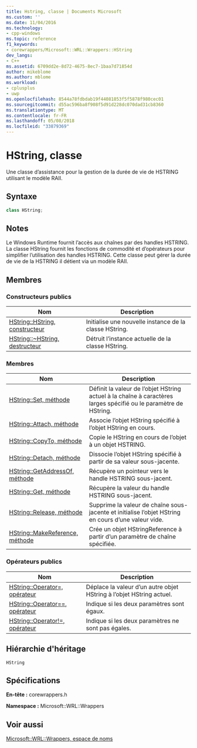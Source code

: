 ```yaml
---
title: Hstring, classe | Documents Microsoft
ms.custom: ''
ms.date: 11/04/2016
ms.technology:
- cpp-windows
ms.topic: reference
f1_keywords:
- corewrappers/Microsoft::WRL::Wrappers::HString
dev_langs:
- C++
ms.assetid: 6709dd2e-8d72-4675-8ec7-1baa7d71854d
author: mikeblome
ms.author: mblome
ms.workload:
- cplusplus
- uwp
ms.openlocfilehash: 8544a78fdbdab19f44081853f5f5878f980cec01
ms.sourcegitcommit: d55ac596ba8f908f5d91d228dc070dad31cb8360
ms.translationtype: MT
ms.contentlocale: fr-FR
ms.lasthandoff: 05/08/2018
ms.locfileid: "33879369"
---
```

# <a name="hstring-class"></a>HString, classe
Une classe d’assistance pour la gestion de la durée de vie de HSTRING utilisant le modèle RAII.
  
## <a name="syntax"></a>Syntaxe  
  
```cpp  
class HString;  
```  
  
## <a name="remarks"></a>Notes  
 Le Windows Runtime fournit l’accès aux chaînes par des handles HSTRING. La classe HString fournit les fonctions de commodité et d’opérateurs pour simplifier l’utilisation des handles HSTRING. Cette classe peut gérer la durée de vie de la HSTRING il détient via un modèle RAII. 
  
## <a name="members"></a>Membres  
  
### <a name="public-constructors"></a>Constructeurs publics  
  
|Nom|Description|  
|----------|-----------------|  
|[HString::HString, constructeur](../windows/hstring-hstring-constructor.md)|Initialise une nouvelle instance de la classe HString.|  
|[HString::~HString, destructeur](../windows/hstring-tilde-hstring-destructor.md)|Détruit l’instance actuelle de la classe HString.|  
  
### <a name="members"></a>Membres  
  
|Nom|Description|  
|----------|-----------------|  
|[HString::Set, méthode](../windows/hstring-set-method.md)|Définit la valeur de l’objet HString actuel à la chaîne à caractères larges spécifié ou le paramètre de HString.|  
|[HString::Attach, méthode](../windows/hstring-attach-method.md)|Associe l’objet HString spécifié à l’objet HString en cours.|  
|[HString::CopyTo, méthode](../windows/hstring-copyto-method.md)|Copie le HString en cours de l’objet à un objet HSTRING.|  
|[HString::Detach, méthode](../windows/hstring-detach-method.md)|Dissocie l’objet HString spécifié à partir de sa valeur sous-jacente.|  
|[HString::GetAddressOf, méthode](../windows/hstring-getaddressof-method.md)|Récupère un pointeur vers le handle HSTRING sous-jacent.|  
|[HString::Get, méthode](../windows/hstring-get-method.md)|Récupère la valeur du handle HSTRING sous-jacent.|  
|[HString::Release, méthode](../windows/hstring-release-method.md)|Supprime la valeur de chaîne sous-jacente et initialise l’objet HString en cours d’une valeur vide.|  
|[HString::MakeReference, méthode](../windows/hstring-makereference-method.md)|Crée un objet HStringReference à partir d’un paramètre de chaîne spécifiée.|  
  
### <a name="public-operators"></a>Op&#233;rateurs publics  
  
|Nom|Description|  
|----------|-----------------|  
|[HString::Operator=, opérateur](../windows/hstring-operator-assign-operator.md)|Déplace la valeur d’un autre objet HString à l’objet HString actuel.|  
|[HString::Operator==, opérateur](../windows/hstring-operator-equality-operator.md)|Indique si les deux paramètres sont égaux.|  
|[HString::Operator!=, opérateur](../windows/hstring-operator-inequality-operator.md)|Indique si les deux paramètres ne sont pas égales.|  
  
## <a name="inheritance-hierarchy"></a>Hiérarchie d'héritage  
 `HString`  
  
## <a name="requirements"></a>Spécifications  
 **En-tête :** corewrappers.h  
  
 **Namespace :** Microsoft::WRL::Wrappers  
  
## <a name="see-also"></a>Voir aussi  
 [Microsoft::WRL::Wrappers, espace de noms](../windows/microsoft-wrl-wrappers-namespace.md)